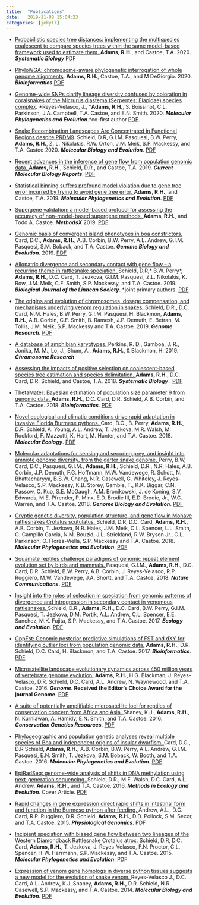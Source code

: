 ```yaml
---
title:  "Publications"
date:   2019-11-08 15:04:23
categories: [jekyll]
---
```




* [Probabilistic species tree distances: implementing the multispecies coalescent to compare species trees within the same model-based framework used to estimate them. ](https://academic.oup.com/sysbio/article/69/1/194/5488962)__Adams, R.H.__, and Castoe, T.A. 2020. ___Systematic Biology___
[PDF](assets/SysBio_2020a.pdf)

* [PhyloWGA: chromosome-aware phylogenetic interrogation of whole genome alignments](https://academic.oup.com/bioinformatics/advance-article-abstract/doi/10.1093/bioinformatics/btaa884/5922815?redirectedFrom=fulltext). __Adams, R.H.__, Castoe, T.A., and M DeGiorgio. 2020. ___Bioinformatics___
[PDF](assets/PhyloWGA.pdf)

* [Genome-wide SNPs clarify lineage diversity confused by coloration in coralsnakes of the Micrurus diastema (Serpentes: Elapidae) species complex](https://www.sciencedirect.com/science/article/pii/S1055790320300427?via%3Dihub). \*Reyes-Velasco, J., \*__Adams, R.H.__, S. Boissinot, C.L. Parkinson, J.A. Campbell, T.A. Castoe, and E.N. Smith. 2020. ___Molecular Phylogenetics and Evolution___.\*co-first author [PDF](assets/AdamsReyesVelasco_2020.pdf).


* [Snake Recombination Landscapes Are Concentrated in Functional Regions despite PRDM9](https://academic.oup.com/mbe/advance-article/doi/10.1093/molbev/msaa003/5700722). Schield, D.R, G.I.M. Pasquesi, B.W. Perry, __Adams, R.H.__, Z. L. Nikolakis, R.W. Orton, J.M. Meik, S.P. Mackessy, and T.A. Castoe 2020. ___Molecular Biology and Evolution___. 
[PDF](assets/SnakeRecomb_MBE_2020.pdf)

* [Recent advances in the inference of gene flow from population genomic data. ](https://link.springer.com/article/10.1007/s40610-019-00120-0)
__Adams, R.H.__, Schield, D.R., and Castoe, T.A. 2019. ___Current Molecular Biology Reports___. 
[PDF](assets/RecentAdvancesGeneFlow2019.pdf)


* [Statistical binning suffers profound model violation due to gene tree error incurred by trying to avoid gene tree error. ](https://www.sciencedirect.com/science/article/pii/S1055790318305153?via%3Dihub)
__Adams, R.H.__, and Castoe, T.A. 2019. ___Molecular Phylogenetics and Evolution___.
[PDF](assets/AdamsCastoeMPE2019.pdf)

* [Supergene validation: a model-based protocol for assessing the accuracy of non-model-based supergene methods. ](https://www.sciencedirect.com/science/article/pii/S2215016119302493)
__Adams, R.H.__, and Todd A. Castoe. ___MethodsX___ 2019.
[PDF](assets/AdamsCastoeMethodsX2019.pdf)


* [Genomic basis of convergent island phenotypes in boa constrictors. ](https://academic.oup.com/gbe/article/11/11/3123/5603307?rss=1)
Card, D.C., __Adams, R.H.__, A.B. Corbin, B.W. Perry, A.L. Andrew, G.I.M. Pasquesi, S.M. Boback, and T.A. Castoe. ___Genome Biology and Evolution___. 2019.
[PDF](assets/GBE2019.pdf)

* [Allopatric divergence and secondary contact with gene flow – a recurring theme in rattlesnake speciation. ](https://academic.oup.com/biolinnean/article/128/1/149/5523649)
Schield, D.R,* B.W. Perry*, __Adams, R.H.__, D.C. Card, T. Jezkova, G.I.M. Pasquesi, Z.L. Nikolakis, K. Row, J.M. Meik, C.F. Smith, S.P. Mackessy, and T.A. Castoe. 2019. ___Biological Journal of the Linnean Society___. *joint primary authors.
[PDF](assets/BJLS2019.pdf)

* [The origins and evolution of chromosomes, dosage compensation, and mechanisms underlying venom regulation in snakes. ](https://genome.cshlp.org/content/early/2019/03/15/gr.240952.118.abstract)
Schield, D.R., D.C. Card, N.M. Hales, B.W. Perry, G.I.M. Pasquesi, H. Blackmon, __Adams, R.H.__, A.B. Corbin, C.F. Smith, B. Ramesh, J.P. Demuth, E. Betran, M. Tollis, J.M. Meik, S.P. Mackessy and T.A. Castoe. 2019. ___Genome Research___. 
[PDF](assets//GenomeResearch2019.pdf)

* [A database of amphibian karyotypes. ](https://link.springer.com/article/10.1007%2Fs10577-019-09613-1)
Perkins, R. D., Gamboa, J. R., Jonika, M. M., Lo, J., Shum, A., __Adams, R.H.__, & Blackmon, H. 2019. ___Chromosome Research___


* [Assessing the impacts of positive selection on coalescent-based species tree estimation and species delimitation. ](https://academic.oup.com/sysbio/article/67/6/1076/4995179)
__Adams, R.H.__, D.C. Card, D.R. Schield, and Castoe, T.A. 2018. ___Systematic Biology___ .
[PDF](assets//AdamsSysBio2018.pdf)

* [ThetaMater: Bayesian estimation of population size parameter θ from genomic data. ](https://academic.oup.com/bioinformatics/article/34/6/1072/4670681)
__Adams, R.H.__, D.C. Card, D.R. Schield, A.B. Corbin, and T.A. Castoe. 2018. ___Bioinformatics___.
[PDF](assets//ThetaMater2019.pdf)

* [Novel ecological and climatic conditions drive rapid adaptation in invasive Florida Burmese pythons. ](https://onlinelibrary.wiley.com/doi/full/10.1111/mec.14885)
Card, D.C., B. Perry, __Adams, R.H.__, D.R. Schield, A. Young, A.L. Andrew, T. Jezkova, M.R. Walsh, M. Rockford, F. Mazzotti, K. Hart, M. Hunter, and T.A. Castoe. 2018. ___Molecular Ecology___.
[PDF](assets//ME2019.pdf)


* [Molecular adaptations for sensing and securing prey, and insight into amniote genome diversity, from the garter snake genome. ](https://academic.oup.com/gbe/article/10/8/2110/5061318)
Perry, B.W, Card, D.C., Pasquesi, G.I.M., __Adams, R.H.__, Schield, D.R., N.R. Hales, A.B. Corbin, J.P. Demuth, F.G. Hoffmann, M.W. Vandewege, R. Schott, N. Bhattacharyya, B.S.W. Chang, N.R. Casewell, G. Whiteley, J. Reyes-Velasco, S.P. Mackessy, K.B. Storey, Gamble, T., K.K. Biggar, C.N. Passow, C. Kuo, S.E. McGaugh, A.M. Bronikowski, J. de Koning, S.V. Edwards, M.E. Pfrender, P. Minx, E.D. Brodie III, E.D. Brodie, Jr., W.C. Warren, and T.A. Castoe. 2018. ___Genome Biology and Evolution___.
[PDF](assets//GBE2018.pdf)

* [Cryptic genetic diversity, population structure, and gene flow in Mohave rattlesnakes Crotalus scutulatus. ](https://www.sciencedirect.com/science/article/pii/S1055790317304992?via%3Dihub)
Schield, D.R, D.C. Card, __Adams, R.H.__, A.B. Corbin, T. Jezkova, N.R. Hales, J.M. Meik, C.L. Spencer, L.L. Smith, G. Campillo Garcia, N.M. Bouzid, J.L. Strickland, R.W. Bryson Jr., C.L. Parkinson, O. Flores-Viella, S.P. Mackessy and T.A. Castoe. 2018. ___Molecular Phylogenetics and Evolution___.
[PDF](assets//MPEa2018.pdf)


* [Squamate reptiles challenge paradigms of genomic repeat element evolution set by birds and mammals. ](https://www.nature.com/articles/s41467-018-05279-1)
Pasquesi, G.I.M., __Adams, R.H.__, D.C. Card, D.R. Schield, B.W. Perry, A.B. Corbin, J. Reyes-Velasco, R.P. Ruggiero, M.W. Vandewege, J.A. Shortt, and T.A. Castoe. 2018. ___Nature Communications___.
[PDF](assets//NatureC2018.pdf)

* [Insight into the roles of selection in speciation from genomic patterns of divergence and introgression in secondary contact in venomous rattlesnakes. ](https://onlinelibrary.wiley.com/doi/full/10.1002/ece3.2996)
Schield, D.R., __Adams, R.H.__,  D.C. Card, B.W. Perry, G.I.M. Pasquesi, T. Jezkova, D.M. Portik, A.L. Andrew, C.L. Spencer, E.E. Sanchez, M.K. Fujita, S.P. Mackessy, and T.A. Castoe. 2017. ___Ecology and Evolution___.
[PDF](assets//EE2017.pdf)


* [GppFst: Genomic posterior predictive simulations of FST and dXY for identifying outlier loci from population genomic data.](https://academic.oup.com/bioinformatics/article/33/9/1414/2736363)
__Adams, R.H.__, D.R. Schield, D.C. Card, H. Blackmon, and T.A. Castoe. 2017.  ___Bioinformatics___.
[PDF](assets//Gppfst2017.pdf)


* [Microsatellite landscape evolutionary dynamics across 450 million years of vertebrate genome evolution.](https://www.nrcresearchpress.com/doi/full/10.1139/gen-2015-0124#.Xlklli2ZOEk)
__Adams, R.H.__, H.G. Blackman, J. Reyes-Velasco, D.R. Schield, D.C. Card, A.L. Andrew, N. Waynewood, and T.A. Castoe. 2016.  ___Genome___. __Received the Editor’s Choice Award for the journal Genome__.
[PDF](assets//Adams2016Genome.pdf)



* [A suite of potentially amplifiable microsatellite loci for reptiles of conservation concern from Africa and Asia. ](https://link.springer.com/article/10.1007/s12686-016-0534-y)
Shaney, K.J., __Adams, R.H.__, N. Kurniawan, A. Hamidy, E.N. Smith, and T.A. Castoe. 2016. ___Conservation Genetics Resources___.
[PDF](assets/CGR2016.pdf)


* [Phylogeographic and population genetic analyses reveal multiple species of Boa and independent origins of insular dwarfism. ](https://www.sciencedirect.com/science/article/pii/S1055790316301245?via%3Dihub)
Card, D.C., D.R Schield, __Adams, R.H.__, A.B. Corbin, B.W. Perry, A.L. Andrew, G.I.M. Pasquesi, E.N. Smith, T. Jezkova, S.M. Boback, W. Booth, and T.A. Castoe. 2016. ___Molecular Phylogenetics and Evolution___.
[PDF](assets/MPEa2016.pdf)

* [EpiRadSeq: genome-wide analysis of shifts in DNA methylation using next-generation sequencing. ](https://besjournals.onlinelibrary.wiley.com/doi/full/10.1111/2041-210X.12435)
Schield, D.R., M.F. Walsh, D.C. Card,  A.L. Andrew, __Adams, R.H.__, and T.A. Castoe. 2016. ___Methods in Ecology and Evolution___. Cover Article.
[PDF](assets/MEEa2016.pdf)

* [Rapid changes in gene expression direct rapid shifts in intestinal form and function in the Burmese python after feeding. ](https://www.physiology.org/doi/full/10.1152/physiolgenomics.00131.2014?url_ver=Z39.88-2003&rfr_id=ori%3Arid%3Acrossref.org&rfr_dat=cr_pub%3Dpubmed)
Andrew, A.L., D.C. Card, R.P. Ruggiero, D.R. Schield, __Adams, R.H.__, D.D. Pollock, S.M. Secor, and T.A. Castoe. 2015. ___Physiological Genomics___.
[PDF](assets/PG2015.pdf)


* [Incipient speciation with biased gene flow between two lineages of the Western Diamondback Rattlesnake Crotalus atrox. ](https://www.sciencedirect.com/science/article/pii/S1055790314004242?via%3Dihub)
Schield, D.R, D.C. Card, __Adams, R.H.__, T. Jezkova, J. Reyes-Velasco, F.N. Proctor, C.L. Spencer, H-W. Herrmann, S.P. Mackessy, and T.A. Castoe. 2015. ___Molecular Phylogenetics and Evolution___.
[PDF](assets/MPE2015.pdf)


* [Expression of venom gene homologs in diverse python tissues suggests a new model for the evolution of snake venom. ](https://academic.oup.com/mbe/article/32/1/173/2925580)
Reyes-Velasco J., D.C. Card, A.L. Andrew, K.J. Shaney, __Adams, R.H.__, D.R. Schield, N.R. Casewell, S.P. Mackessy, and T.A. Castoe. 2014. ___Molecular Biology and Evolution___.
[PDF](assets/MBE2014.pdf)

